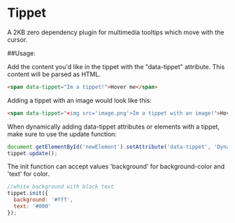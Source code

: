 # Tippet

A 2KB zero dependency plugin for multimedia tooltips which move with the cursor.

##Usage:

Add the content you'd like in the tippet with the "data-tippet" attribute. This content will be parsed as HTML.

```html
<span data-tippet="Im a tippet!">Hover me</span>
```


Adding a tippet with an image would look like this:

```html
<span data-tippet="<img src='image.png'>Im a tippet with an image!">Hover me</span>
```


When dynamically adding data-tippet attributes or elements with a tippet, make sure to use the update function:

```js
document.getElementById('newElement').setAttribute('data-tippet', 'Dynamically added!');
tippet.update();
```

The init function can accept values 'background' for background-color and 'text' for color. 

```js
//white background with black text
tippet.init({
  background: '#fff',
  text: '#000'
});
```
